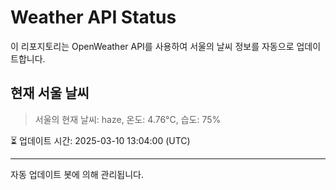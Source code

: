 
# Weather API Status

이 리포지토리는 OpenWeather API를 사용하여 서울의 날씨 정보를 자동으로 업데이트합니다.

## 현재 서울 날씨
> 서울의 현재 날씨: haze, 온도: 4.76°C, 습도: 75%

⏳ 업데이트 시간: 2025-03-10 13:04:00 (UTC)

---
자동 업데이트 봇에 의해 관리됩니다.
